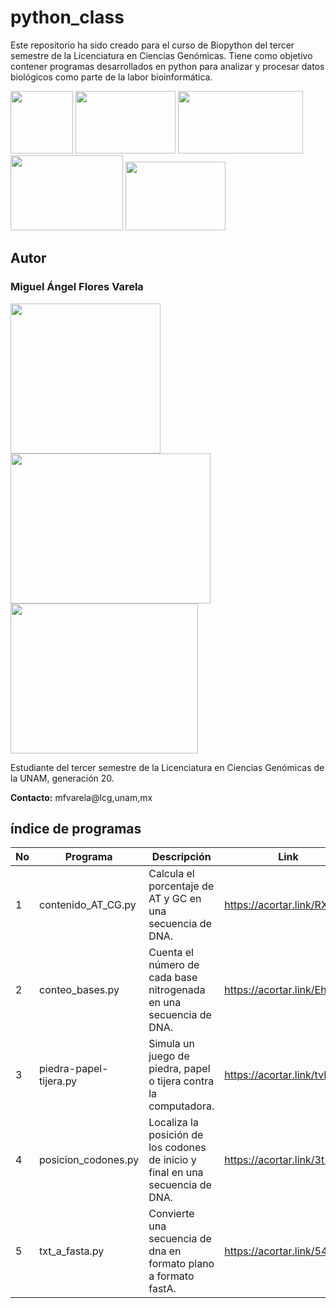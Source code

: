 # python_class
Este repositorio ha sido creado para el curso de Biopython del tercer semestre de la Licenciatura en Ciencias Genómicas. Tiene como objetivo contener programas desarrollados en python para  analizar y procesar datos biológicos como parte de la labor bioinformática. 

<img src="https://www.lcg.unam.mx/wp-content/uploads/2018/08/lcg_logo_azullcg-square.png" width="100" height="100"> <img src="https://logowik.com/content/uploads/images/unam2221.jpg" width="160" height="100"> <img src="https://www.matcuer.unam.mx/public/images/logos/CCG.jpg" width="200" height="100"> <img src="https://mexico.campus-party.org/wp-content/uploads/sites/31/2018/05/IBt-UNAM.jpg" width="180" height="120"> <img src="https://scontent.fcvj1-1.fna.fbcdn.net/v/t39.30808-6/319545979_927279391615679_8040181018443581264_n.jpg?_nc_cat=107&ccb=1-7&_nc_sid=a2f6c7&_nc_eui2=AeHpIEDDbOGVft_dJl4ChruJe0G6JkZYugd7QbomRli6ByrqqvPvm15XZocDuGqYwo0EiCYdkpnUAaO3yuJV6hkK&_nc_ohc=vAYnDrCzfWIAX-YieR-&_nc_ht=scontent.fcvj1-1.fna&oh=00_AfA9Ub3LzfryRWZW3nde8NYTjj697Y3bCCSElibz5ZykDA&oe=6501C527" width="160" height="110">
## Autor
### Miguel Ángel Flores Varela
<img src="https://github.com/StochasticMike12/python_class/blob/develop/multimedia/autor.jpg" width="240" height="240"> <img src="https://github.com/StochasticMike12/python_class/blob/develop/multimedia/genomicas.jpg" width="320" height="240"> <img src="https://github.com/StochasticMike12/python_class/blob/develop/multimedia/genomicos.jpg" width="300" height="240">

Estudiante del tercer semestre de la Licenciatura en Ciencias Genómicas de la UNAM, generación 20.

**Contacto:** mfvarela@lcg,unam,mx

## índice de programas
| No | Programa  | Descripción | Link |
| -- | -- | -- |--|
| 1 | contenido_AT_CG.py | Calcula el porcentaje de AT y GC en una secuencia de DNA. | https://acortar.link/RXzJ5n |
| 2 | conteo_bases.py | Cuenta el número de cada base nitrogenada en una secuencia de DNA. | https://acortar.link/EhYXkI |
| 3 | piedra-papel-tijera.py | Simula un juego de piedra, papel o tijera contra la computadora. | https://acortar.link/tvRL9G |
| 4 | posicion_codones.py | Localiza la posición de los codones de inicio y final en una secuencia de DNA. | https://acortar.link/3t5PoB |
| 5 | txt_a_fasta.py | Convierte una secuencia de dna en formato plano a formato fastA. | https://acortar.link/54L8yV |
